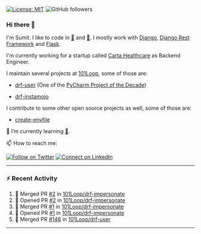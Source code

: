 [![License: MIT](https://img.shields.io/badge/License-MIT-yellow.svg)](https://opensource.org/licenses/MIT)
![GitHub followers](https://img.shields.io/github/followers/sumit4613?style=social)

### Hi there 👋

I'm Sumit. I like to code in [:snake:](https://python.org/) and [:rabbit:](https://golang.org). I mostly work with [Django](https://djangoproject.com), [Django Rest Framework](https://www.django-rest-framework.org/) and [Flask](https://flask.palletsprojects.com).

I'm currently working for a startup called [Carta Healthcare](https://www.carta.healthcare) as Backend Engineer.

I maintain several projects at [101Loop](https://github.com/101loop/), some of those are:

- [drf-user](https://github.com/101loop/drf-user) (One of the [PyCharm Project of the Decade](https://www.jetbrains.com/lp/pycharm-10-years/))

- [drf-instamojo ](https://github.com/101loop/drf-instamojo)

I contribute to some other open source projects as well, some of those are:

- [create-envfile](https://github.com/SpicyPizza/create-envfile)

🔭 I’m currently learning [:rabbit:](https://golang.org).

📫 How to reach me:

[![Follow on Twitter](https://img.shields.io/badge/--twitter?label=Twitter&logo=Twitter&style=social)](https://twitter.com/sumitsingh4613) [![Connect on LinkedIn](https://img.shields.io/badge/--linkedin?label=LinkedIn&logo=LinkedIn&style=social)](https://www.linkedin.com/in/sumit4613)


---

### :zap: Recent Activity

<!--START_SECTION:activity-->
1. 🎉 Merged PR [#2](https://github.com/101Loop/drf-impersonate/pull/2) in [101Loop/drf-impersonate](https://github.com/101Loop/drf-impersonate)
2. 💪 Opened PR [#2](https://github.com/101Loop/drf-impersonate/pull/2) in [101Loop/drf-impersonate](https://github.com/101Loop/drf-impersonate)
3. 🎉 Merged PR [#1](https://github.com/101Loop/drf-impersonate/pull/1) in [101Loop/drf-impersonate](https://github.com/101Loop/drf-impersonate)
4. 💪 Opened PR [#1](https://github.com/101Loop/drf-impersonate/pull/1) in [101Loop/drf-impersonate](https://github.com/101Loop/drf-impersonate)
5. 🎉 Merged PR [#146](https://github.com/101Loop/drf-user/pull/146) in [101Loop/drf-user](https://github.com/101Loop/drf-user)
<!--END_SECTION:activity-->

---
